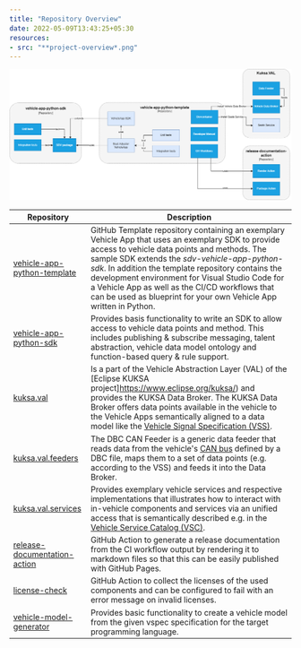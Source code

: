 ```yaml
---
title: "Repository Overview"
date: 2022-05-09T13:43:25+05:30
resources:
- src: "**project-overview*.png"
---
```


<img src="project-overview.png" >

| Repository                                                                                             | Description                                                                                                                                                                                                                                                                                                                                                                                                                                                                                                                                                                                                                                                                                                                                                                                                                                                        |
| ------------------------------------------------------------------------------------------------------ | ------------------------------------------------------------------------------------------------------------------------------------------------------------------------------------------------------------------------------------------------------------------------------------------------------------------------------------------------------------------------------------------------------------------------------------------------------------------------------------------------------------------------------------------------------------------------------------------------------------------------------------------------------------------------------------------------------------------------------------------------------------------------------------------------------------------------------------------------------------------ |
| [vehicle-app-python-template](https://github.com/eclipse-velocitas/vehicle-app-python-template)   | GitHub Template repository containing an exemplary Vehicle App that uses an exemplary SDK to provide access to vehicle data points and methods. The sample SDK extends the _sdv-vehicle-app-python-sdk_. In addition the template repository contains the development environment for Visual Studio Code for a Vehicle App as well as the CI/CD workflows that can be used as blueprint for your own Vehicle App written in Python.                                                                                                                                                                                                                                                                                                                                                                                                                                  |
| [vehicle-app-python-sdk](https://github.com/eclipse-velocitas/vehicle-app-python-sdk)             | Provides basis functionality to write an SDK to allow access to vehicle data points and method. This includes publishing & subscribe messaging, talent abstraction, vehicle data model ontology and function-based query & rule support.                                                                                                                                                                                                                                                                                                                                                                                                                                                                                                                                                                                                                            |
| [kuksa.val](https://github.com/eclipse/kuksa.val/tree/master/kuksa_databroker) | Is a part of the Vehicle Abstraction Layer (VAL) of the [Eclipse KUKSA project]https://www.eclipse.org/kuksa/) and provides the KUKSA Data Broker. The KUKSA Data Broker offers data points available in the vehicle to the Vehicle Apps semantically aligned to a data model like the [Vehicle Signal Specification (VSS)](https://covesa.github.io/vehicle_signal_specification/). |
| [kuksa.val.feeders](https://github.com/eclipse/kuksa.val.feeders/tree/main/dbc2val) | The DBC CAN Feeder is a generic data feeder that reads data from the vehicle's [CAN bus](https://en.wikipedia.org/wiki/CAN_bus) defined by a DBC file, maps them to a set of data points (e.g. according to the VSS) and feeds it into the Data Broker. |
| [kuksa.val.services](https://github.com/eclipse/kuksa.val.services) | Provides exemplary vehicle services and respective implementations that illustrates how to interact with in-vehicle components and services via an unified access that is semantically described e.g. in the [Vehicle Service Catalog (VSC)](https://github.com/COVESA/vehicle_service_catalog). |
| [release-documentation-action](https://github.com/eclipse-velocitas/release-documentation-action) | GitHub Action to generate a release documentation from the CI workflow output by rendering it to markdown files so that this can be easily published with GitHub Pages.                                                                                                                                                                                                                                                                                                                                                                                                                                                                                                                                                                                                                                                                                            |
| [license-check](https://github.com/eclipse-velocitas/license-check)                               | GitHub Action to collect the licenses of the used components and can be configured to fail with an error message on invalid licenses.                                                                                                                                                                                                                                                                                                                                                                                                                                                                                                                                                                                                                                                                                                                              |
| [vehicle-model-generator](https://github.com/eclipse-velocitas/vehicle-model-generator)           | Provides basic functionality to create a vehicle model from the given vspec specification for the target programming language.                                                                                                                                                                                                                                                                                                                                                                                                                                                                                                                                                                                                                                                                                                                                     |
